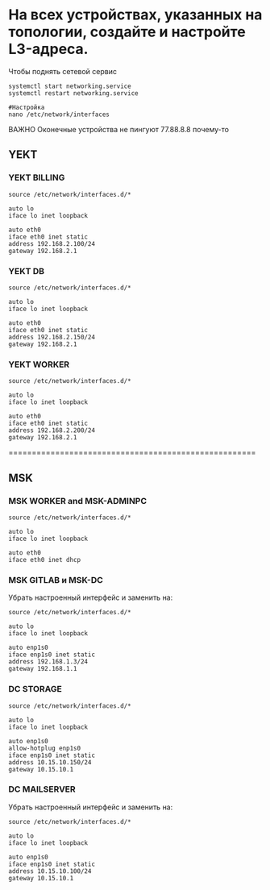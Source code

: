 # На всех устройствах, указанных на топологии, создайте и настройте L3-адреса.

 Чтобы поднять сетевой сервис
 ```
 systemctl start networking.service
 systemctl restart networking.service

 #Настройка
 nano /etc/network/interfaces
 ```

ВАЖНО Оконечные устройства не пингуют 77.88.8.8 почему-то

## YEKT

### YEKT BILLING
```
source /etc/network/interfaces.d/*

auto lo
iface lo inet loopback

auto eth0
iface eth0 inet static
address 192.168.2.100/24
gateway 192.168.2.1
```

### YEKT DB
```
source /etc/network/interfaces.d/*

auto lo
iface lo inet loopback

auto eth0
iface eth0 inet static
address 192.168.2.150/24
gateway 192.168.2.1
```

### YEKT WORKER
```
source /etc/network/interfaces.d/*

auto lo
iface lo inet loopback

auto eth0
iface eth0 inet static
address 192.168.2.200/24
gateway 192.168.2.1
```

=====================================================

## MSK

### MSK WORKER and MSK-ADMINPC


```
source /etc/network/interfaces.d/*

auto lo
iface lo inet loopback

auto eth0
iface eth0 inet dhcp
```

### MSK GITLAB и MSK-DC
Убрать настроенный интерфейс и заменить на:

```
source /etc/network/interfaces.d/*

auto lo
iface lo inet loopback

auto enp1s0
iface enp1s0 inet static
address 192.168.1.3/24
gateway 192.168.1.1
```

### DC STORAGE

```
source /etc/network/interfaces.d/*

auto lo
iface lo inet loopback

auto enp1s0
allow-hotplug enp1s0
iface enp1s0 inet static
address 10.15.10.150/24
gateway 10.15.10.1
```

### DC MAILSERVER
Убрать настроенный интерфейс и заменить на:

```
source /etc/network/interfaces.d/*

auto lo
iface lo inet loopback

auto enp1s0
iface enp1s0 inet static
address 10.15.10.100/24
gateway 10.15.10.1
```